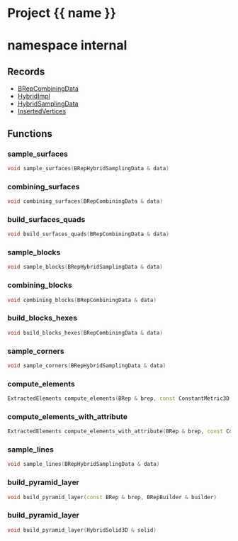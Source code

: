 <script setup>
import {useRoute} from 'vitepress'
const {path} = useRoute()
const tokens = path.split('/')
const words = tokens[2].split('-');
for (let i = 0; i < words.length; i++) {
    words[i] = words[i].charAt(0).toUpperCase() + words[i].slice(1);
    words[i] = words[i].replace('geode', 'Geode')
}
const name = words.join('-');
</script>
# Project {{ name }}

# namespace internal



## Records

* [BRepCombiningData](BRepCombiningData.md)
* [HybridImpl](HybridImpl.md)
* [HybridSamplingData](HybridSamplingData.md)
* [InsertedVertices](InsertedVertices.md)


## Functions

### sample_surfaces

```cpp
void sample_surfaces(BRepHybridSamplingData & data)
```


### combining_surfaces

```cpp
void combining_surfaces(BRepCombiningData & data)
```


### build_surfaces_quads

```cpp
void build_surfaces_quads(BRepCombiningData & data)
```


### sample_blocks

```cpp
void sample_blocks(BRepHybridSamplingData & data)
```


### combining_blocks

```cpp
void combining_blocks(BRepCombiningData & data)
```


### build_blocks_hexes

```cpp
void build_blocks_hexes(BRepCombiningData & data)
```


### sample_corners

```cpp
void sample_corners(BRepHybridSamplingData & data)
```


### compute_elements

```cpp
ExtractedElements compute_elements(BRep & brep, const ConstantMetric3D & metric)
```


### compute_elements_with_attribute

```cpp
ExtractedElements compute_elements_with_attribute(BRep & brep, const ConstantMetric3D & metric, basic_string_view attribute_name)
```


### sample_lines

```cpp
void sample_lines(BRepHybridSamplingData & data)
```


### build_pyramid_layer

```cpp
void build_pyramid_layer(const BRep & brep, BRepBuilder & builder)
```


### build_pyramid_layer

```cpp
void build_pyramid_layer(HybridSolid3D & solid)
```




